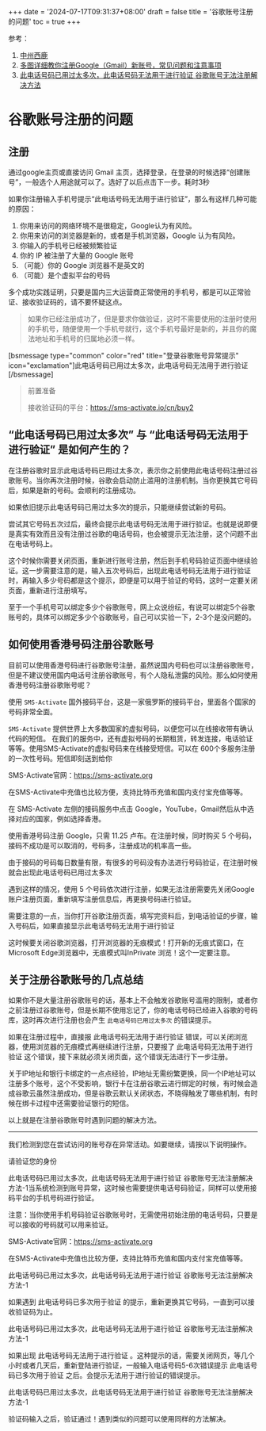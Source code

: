 +++
date = '2024-07-17T09:31:37+08:00'
draft = false
title = '谷歌账号注册的问题'
toc = true
+++

参考：

1. [中州西鹿](https://www.gmail777.com/archives/69)
2. [多图详细教你注册Google（Gmail）新账号，常见问题和注意事项](https://blog.csdn.net/huayanhuicui/article/details/137236352)
3. [此电话号码已用过太多次，此电话号码无法用于进行验证 谷歌账号无法注册解决方法](https://uzbox.com/usa/google-add-tel.html)



# 谷歌账号注册的问题


## 注册

通过google主页或直接访问 Gmail 主页，选择登录，在登录的时候选择“创建账号”，一般选个人用途就可以了。选好了以后点击下一步。耗时3秒

如果你注册输入手机号提示“此电话号码无法用于进行验证”，那么有这样几种可能的原因：

1. 你用来访问的网络环境不是很稳定，Google认为有风险。
2. 你用来访问的浏览器是新的，或者是手机浏览器，Google 认为有风险。
3. 你输入的手机号已经被频繁验证
4. 你的 IP 被注册了大量的 Google 账号
5. （可能）你的 Google 浏览器不是英文的
6. （可能）是个虚拟平台的号码

多个成功实践证明，只要是国内三大运营商正常使用的手机号，都是可以正常验证、接收验证码的，请不要怀疑这点。

> 如果你已经注册成功了，但是要求你做验证，这时不需要使用的注册时使用的手机号，随便使用一个手机号就行，这个手机号最好是新的，并且你的魔法地址和手机号的归属地必须一样。

[bsmessage type="common" color="red" title="登录谷歌账号异常提示" icon="exclamation"]此电话号码已用过太多次，此电话号码无法用于进行验证[/bsmessage]


> 前置准备
>
>  接收验证码的平台：https://sms-activate.io/cn/buy2

## “此电话号码已用过太多次” 与 “此电话号码无法用于进行验证” 是如何产生的？

在注册谷歌时显示此电话号码已用过太多次，表示你之前使用此电话号码注册过谷歌账号。当你再次注册时候，谷歌会启动防止滥用的注册机制。当你更换其它号码后，如果是新的号码。会顺利的注册成功。

如果依旧提示此电话号码已用过太多次的提示，只能继续尝试新的号码。

尝试其它号码五次过后，最终会提示此电话号码无法用于进行验证。也就是说即便是真实有效而且没有注册过谷歌的电话号码，也会被提示无法注册，这个问题不出在电话号码上。

这个时候你需要关闭页面，重新进行账号注册，然后到手机号码验证页面中继续验证。这一步需要注意的是，输入五次号码后，出现此电话号码无法用于进行验证时，再输入多少号码都是这个提示，即便是可以用于验证的号码，这时一定要关闭页面，重新进行注册填写。

至于一个手机号可以绑定多少个谷歌账号，网上众说纷纭，有说可以绑定5个谷歌账号的，具体可以绑定多少个谷歌账号，自己可以实验一下，2-3个是没问题的。

## 如何使用香港号码注册谷歌账号

目前可以使用香港号码进行谷歌账号注册，虽然说国内号码也可以注册谷歌账号，但是不建议使用国内电话号注册谷歌账号，有个人隐私泄露的风险。那么如何使用香港号码注册谷歌账号呢？

使用 `SMS-Activate` 国外接码平台，这是一家俄罗斯的接码平台，里面各个国家的号码非常全面。

`SMS-Activate` 提供世界上大多数国家的虚拟号码，以便您可以在线接收带有确认代码的短信。 在我们的服务中，还有虚拟号码的长期租赁，转发连接，电话验证等等。使用SMS-Activate的虚拟号码来在线接受短信。可以在 600个多服务注册的一次性号码。短信即刻送到给你

SMS-Activate官网：https://sms-activate.org

在SMS-Activate中充值也比较方便，支持比特币充值和国内支付宝充值等等。

在 SMS-Activate 左侧的接码服务中点击 Google，YouTube，Gmail然后从中选择对应的国家，例如选择香港。

使用香港号码注册 Google，只需 11.25 卢布。在注册时候，同时购买 5 个号码，接码不成功是可以取消的，号码多，注册成功的机率高一些。

由于接码的号码每日数量有限，有很多的号码没有办法进行号码验证，在注册时候就会出现此电话号码已用过太多次

遇到这样的情况，使用 5 个号码依次进行注册，如果无法注册需要先关闭Google账户注册页面，重新填写注册信息后，再更换号码进行验证。

需要注意的一点，当你打开谷歌注册页面，填写完资料后，到电话验证的步骤，输入号码后，如果直接显示此电话号码无法用于进行验证

这时候要关闭谷歌浏览器，打开浏览器的无痕模式！打开新的无痕式窗口，在Microsoft Edge浏览器中，无痕模式叫InPrivate 浏览！这个一定要注意。

## 关于注册谷歌账号的几点总结

如果你不是大量注册谷歌账号的话，基本上不会触发谷歌账号滥用的限制，或者你之前注册过谷歌账号，但是长期不使用忘记了，你的电话号码已经进入谷歌的号码库，这时再次进行注册也会产生 `此电话号码已用过太多次` 的错误提示。

如果在注册过程中，直接报 此电话号码无法用于进行验证 错误，可以关闭浏览器，使用浏览器的无痕模式再继续进行注册，只要报了 此电话号码无法用于进行验证 这个错误，接下来就必须关闭页面，这个错误无法进行下一步注册。

关于IP地址和银行卡绑定的一点点经验，IP地址无需纷繁更换，同一个IP地址可以注册多个账号，这个不受影响，银行卡在注册谷歌云进行绑定的时候，有时候会造成谷歌云虽然注册成功，但是谷歌云默认关闭状态，不晓得触发了哪些机制，有时候在绑卡过程中还需要验证银行的短信。

以上就是在注册谷歌账号时遇到问题的解决方法。

---

我们检测到您在尝试访问的账号存在异常活动。如要继续，请按以下说明操作。

请验证您的身份

此电话号码已用过太多次，此电话号码无法用于进行验证 谷歌账号无法注册解决方法-1当系统检测到账号异常，这时候也需要提供电话号码验证，同样可以使用接码平台的手机号码进行验证。

注意：当你使用手机号码验证谷歌账号时，无需使用初始注册的电话号码，只要是可以接收的号码就可以用来验证。

SMS-Activate官网：https://sms-activate.org

在SMS-Activate中充值也比较方便，支持比特币充值和国内支付宝充值等等。

此电话号码已用过太多次，此电话号码无法用于进行验证 谷歌账号无法注册解决方法-1

如果遇到 此电话号码已多次用于验证 的提示，重新更换其它号码，一直到可以接收验证码为止。

此电话号码已用过太多次，此电话号码无法用于进行验证 谷歌账号无法注册解决方法-1

如果出现 此电话号码无法用于进行验证 。这种提示的话，需要关闭网页，等几个小时或者几天后，重新登陆进行验证，一般输入电话号码5-6次错误提示 此电话号码已多次用于验证 之后。会提示无法用于进行验证的错误提示。

此电话号码已用过太多次，此电话号码无法用于进行验证 谷歌账号无法注册解决方法-1

验证码输入之后，验证通过！遇到类似的问题可以使用同样的方法解决。

